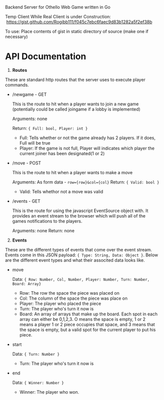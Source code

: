 Backend Server for Othello Web Game written in Go

Temp Client While Real Client is under Construction:
  https://gist.github.com/Rogibb111/f045c7ebc6faec9d83b1282a5f2ef38b
  
  To use: Place contents of gist in static directory of source (make one if necessary)

API Documentation
=================

1. **Routes**
  
  These are standard http routes that the server uses to execute player commands.

* /newgame - GET

  This is the route to hit when a player wants to join a new game (potentially could be called joingame if a lobby is implemented)
  
  Arguments: none

  Return: `{ Full: bool, Player: int }`
  * Full: Tells whether or not the game already has 2 players. If it does, Full will be true
  * Player: If the game is not full, Player will indicates which player the current joiner has been designated(1 or 2)

* /move - POST

  This is the route to hit when a player wants to make a move 

  Arguments: As form data - `row={row}&col={col}`
  Return: `{ Valid: bool }`
  * Valid: Tells whethor not a move was valid 

* /events - GET

  This is the route for using the javascript EventSource object with. It provides an event
  stream to the browser which will push all of the games notifications to the players.

  Arguments: none
  Return: none

2. **Events**
  
  These are the different types of events that come over the event stream. Events come in this 
  JSON payload: `{ Type: String, Data: Object }`. Below are the different event types and what their associted data looks like.

* move

  Data: `{ Row: Number, Col, Number, Player: Number, Turn: Number, Board: Array}`
  * Row: The row the space the piece was placed on
  * Col: The column of the space the piece was place on
  * Player: The player who placed the piece
  * Turn: The player who's turn it now is
  * Board: An array of arrays that make up the board. Each spot in each array can either be 0,1,2,3. O means the space is empty, 1 or 2 means a player 1 or 2 piece occupies that space, and 3 means that the space is empty, but a valid spot for the current player to put his piece.

* start

  Data: `{ Turn: Number }`
  * Turn: The player who's turn it now is

* end

  Data: `{ Winner: Number }`
  * Winner: The player who won.

